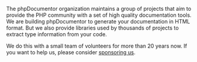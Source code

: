 The phpDocumentor organization maintains a group of projects 
that aim to provide the PHP community with a set of high quality
documentation tools. We are building phpDocumentor to generate
your documentation in HTML format. But we also provide libraries
used by thousands of projects to extract type information from
your code.

We do this with a small team of volunteers for more than 20 years
now. If you want to help us, please consider [sponsoring us](https://github.com/sponsors/phpDocumentor).

